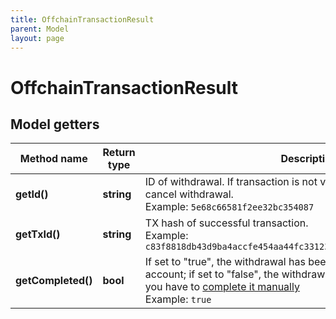 ```yaml
---
title: OffchainTransactionResult
parent: Model
layout: page
---
```


# OffchainTransactionResult

## Model getters

Method name | Return type | Description | Notes
------------ | ------------- | ------------- | -------------
**getId()** | **string** | ID of withdrawal. If transaction is not valid in blockchain, use this id to cancel withdrawal. <br>Example: `5e68c66581f2ee32bc354087` |
**getTxId()** | **string** | TX hash of successful transaction. <br>Example: `c83f8818db43d9ba4accfe454aa44fc33123d47a4f89d47b314d6748eb0e9bc9` |
**getCompleted()** | **bool** | If set to "true", the withdrawal has been completed in the virtual account; if set to "false", the withdrawal has not been completed and you have to <a href="https://apidoc.tatum.io/tag/Withdrawal#operation/completeWithdrawal" target="_blank">complete it manually</a> <br>Example: `true` |

